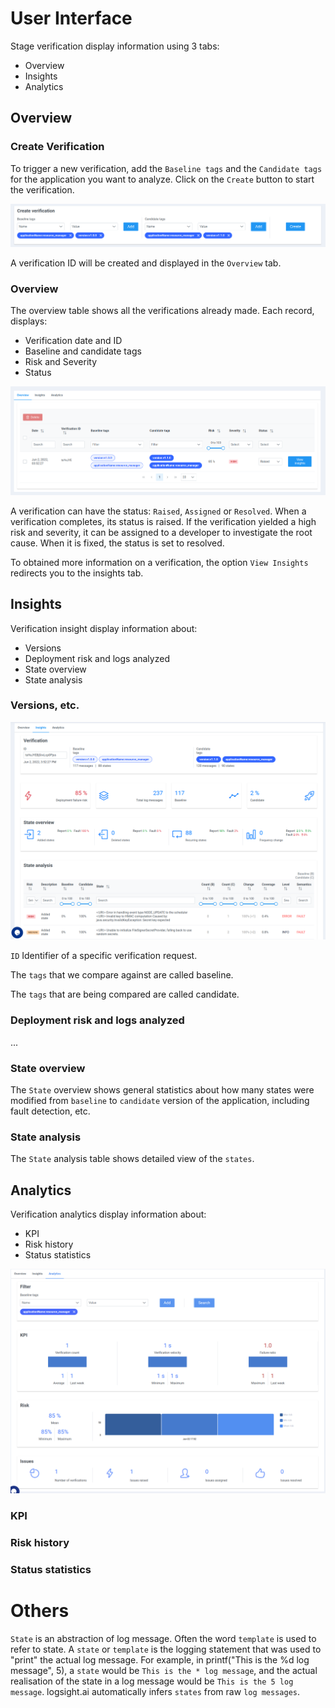 # User Interface

Stage verification display information using 3 tabs:

+ Overview
+ Insights
+ Analytics


## Overview 

### Create Verification 

To trigger a new verification, add the `Baseline tags` and the `Candidate tags` for the application you want to analyze.
Click on the `Create` button to start the verification. 

![Logs](./create_verification.png ':size=1200')

A verification ID will be created and displayed in the `Overview` tab.


### Overview

The overview table shows all the verifications already made. Each record, displays:
+ Verification date and ID
+ Baseline and candidate tags
+ Risk and Severity 
+ Status

![Logs](./overview.png ':size=1200')

A verification can have the status: `Raised`, `Assigned` or `Resolved`. 
When a verification completes, its status is raised. 
If the verification yielded a high risk and severity, it can be assigned to a developer to investigate the root cause.
When it is fixed, the status is set to resolved.

To obtained more information on a verification, the option `View Insights` redirects you to the insights tab.


## Insights

Verification insight display information about:

+ Versions
+ Deployment risk and logs analyzed  
+ State overview
+ State analysis


### Versions, etc.

![Logs](./insights.png ':size=1200')

`ID` Identifier of a specific verification request. 

The `tags` that we compare against are called baseline.

The `tags` that are being compared are called candidate.

### Deployment risk and logs analyzed  

...

### State overview

The `State` overview shows general statistics about how many states were modified from `baseline` to `candidate` version of the application, including fault detection, etc.


### State analysis
The `State` analysis table shows detailed view of the `states`.


## Analytics

Verification analytics display information about:

+ KPI
+ Risk history
+ Status statistics

![Logs](./analytics.png ':size=1200')


### KPI


### Risk history


### Status statistics 




# Others
`State` is an abstraction of log message. Often the word `template` is used to refer to state. A `state` or `template` is the logging statement that was used to "print" the actual log message. For example, in printf("This is the %d log message", 5), a `state` would be `This is the * log message`, and the actual realisation of the state in a log message would be `This is the 5 log message`. logsight.ai automatically infers `states` from raw `log messages`.
